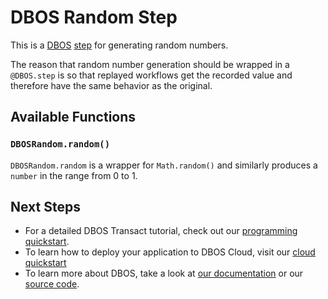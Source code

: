 # DBOS Random Step

This is a [DBOS](https://docs.dbos.dev/) [step](https://docs.dbos.dev/tutorials/communicator-tutorial) for generating random numbers.

The reason that random number generation should be wrapped in a `@DBOS.step` is so that replayed workflows get the recorded value and therefore have the same behavior as the original.

## Available Functions

### `DBOSRandom.random()`
`DBOSRandom.random` is a wrapper for `Math.random()` and similarly produces a `number` in the range from 0 to 1.

## Next Steps
- For a detailed DBOS Transact tutorial, check out our [programming quickstart](https://docs.dbos.dev/getting-started/quickstart-programming).
- To learn how to deploy your application to DBOS Cloud, visit our [cloud quickstart](https://docs.dbos.dev/getting-started/quickstart-cloud/)
- To learn more about DBOS, take a look at [our documentation](https://docs.dbos.dev/) or our [source code](https://github.com/dbos-inc/dbos-transact).
